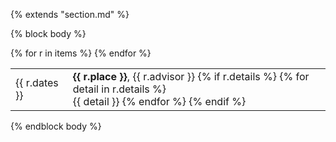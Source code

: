 {% extends "section.md" %}

{% block body %}
<table class="table table-hover">
{% for r in items %}
<tr>
  <td class='col-md-3'>{{ r.dates }}</td>
  <td>
    <strong>{{ r.place }}</strong>, {{ r.advisor }} 
    {% if r.details %}
    {% for detail in r.details %}
      <br> {{ detail }}
    {% endfor %}
    {% endif %}
  </td>

</tr>
{% endfor %}
</table>

{% endblock body %}
